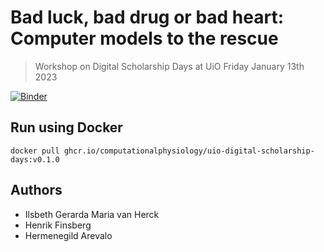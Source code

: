 # Bad luck, bad drug or bad heart: Computer models to the rescue
> Workshop on Digital Scholarship Days at UiO Friday January 13th 2023

[![Binder](https://mybinder.org/badge_logo.svg)](https://mybinder.org/v2/gh/ComputationalPhysiology/uio-digital-scholarship-days/HEAD)

## Run using Docker

```
docker pull ghcr.io/computationalphysiology/uio-digital-scholarship-days:v0.1.0
```

## Authors
- Ilsbeth Gerarda Maria van Herck
- Henrik Finsberg
- Hermenegild Arevalo
